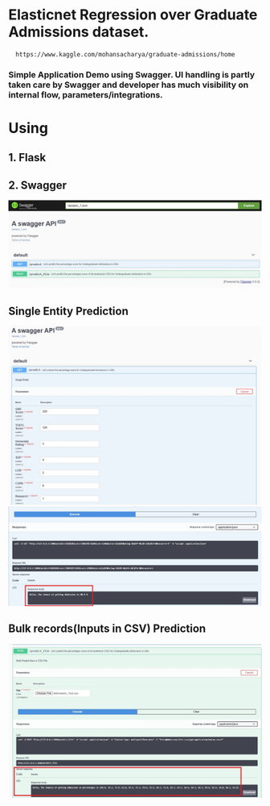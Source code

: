 # Elasticnet Regression over Graduate Admissions dataset.
      https://www.kaggle.com/mohansacharya/graduate-admissions/home

### Simple Application Demo using Swagger. UI handling is partly taken care by Swagger and developer has much visibility on internal flow, parameters/integrations.

# Using
##  1. Flask
##  2. Swagger

<img src="imgs/Pic1.jpg" alt="My cool logo"/>

## Single Entity Prediction
<img src="imgs/Pic2.jpg" alt="My cool logo"/>
<img src="imgs/Pic3.jpg" alt="My cool logo"/>

## Bulk records(Inputs in CSV) Prediction 
<img src="imgs/Pic4.jpg" alt="My cool logo"/>
